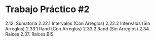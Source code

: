 Trabajo Práctico #2
===================

2.12.   Sumatoria
2.22.1  Intervalos (Con Arreglos)
2.22.2  Intervalos (Sin Arreglos)
2.33.1  Rand (Con Arreglos)
2.33.2  Rand (Sin Arreglos)
2.34.   Raices
2.37.   Raices BIS


